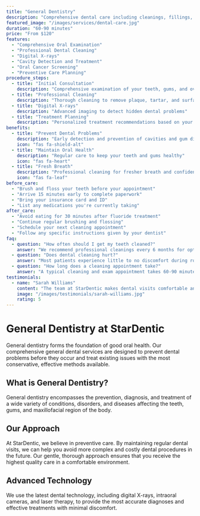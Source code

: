 ```yaml
---
title: "General Dentistry"
description: "Comprehensive dental care including cleanings, fillings, and preventive treatments"
featured_image: "/images/services/dental-care.jpg"
duration: "60-90 minutes"
price: "From $120"
features:
  - "Comprehensive Oral Examination"
  - "Professional Dental Cleaning"
  - "Digital X-rays"
  - "Cavity Detection and Treatment"
  - "Oral Cancer Screening"
  - "Preventive Care Planning"
procedure_steps:
  - title: "Initial Consultation"
    description: "Comprehensive examination of your teeth, gums, and overall oral health"
  - title: "Professional Cleaning"
    description: "Thorough cleaning to remove plaque, tartar, and surface stains"
  - title: "Digital X-rays"
    description: "Advanced imaging to detect hidden dental problems"
  - title: "Treatment Planning"
    description: "Personalized treatment recommendations based on your needs"
benefits:
  - title: "Prevent Dental Problems"
    description: "Early detection and prevention of cavities and gum disease"
    icon: "fas fa-shield-alt"
  - title: "Maintain Oral Health"
    description: "Regular care to keep your teeth and gums healthy"
    icon: "fas fa-heart"
  - title: "Fresh Breath"
    description: "Professional cleaning for fresher breath and confidence"
    icon: "fas fa-leaf"
before_care:
  - "Brush and floss your teeth before your appointment"
  - "Arrive 15 minutes early to complete paperwork"
  - "Bring your insurance card and ID"
  - "List any medications you're currently taking"
after_care:
  - "Avoid eating for 30 minutes after fluoride treatment"
  - "Continue regular brushing and flossing"
  - "Schedule your next cleaning appointment"
  - "Follow any specific instructions given by your dentist"
faq:
  - question: "How often should I get my teeth cleaned?"
    answer: "We recommend professional cleanings every 6 months for optimal oral health."
  - question: "Does dental cleaning hurt?"
    answer: "Most patients experience little to no discomfort during routine cleanings."
  - question: "How long does a cleaning appointment take?"
    answer: "A typical cleaning and exam appointment takes 60-90 minutes."
testimonials:
  - name: "Sarah Williams"
    content: "The team at StarDentic makes dental visits comfortable and stress-free."
    image: "/images/testimonials/sarah-williams.jpg"
    rating: 5
---
```


# General Dentistry at StarDentic

General dentistry forms the foundation of good oral health. Our comprehensive general dental services are designed to prevent dental problems before they occur and treat existing issues with the most conservative, effective methods available.

## What is General Dentistry?

General dentistry encompasses the prevention, diagnosis, and treatment of a wide variety of conditions, disorders, and diseases affecting the teeth, gums, and maxillofacial region of the body.

## Our Approach

At StarDentic, we believe in preventive care. By maintaining regular dental visits, we can help you avoid more complex and costly dental procedures in the future. Our gentle, thorough approach ensures that you receive the highest quality care in a comfortable environment.

## Advanced Technology

We use the latest dental technology, including digital X-rays, intraoral cameras, and laser therapy, to provide the most accurate diagnoses and effective treatments with minimal discomfort.
